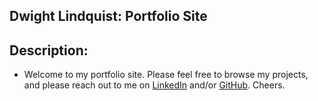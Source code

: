 ## Dwight Lindquist: Portfolio Site
## Description: 
  - Welcome to my portfolio site. Please feel free to browse my projects, and please reach out to me on [LinkedIn](www.linkedin.com/in/dwight-lindquist-a9a0b6b4/) and/or [GitHub](https://github.com/dlindqu3). Cheers. 